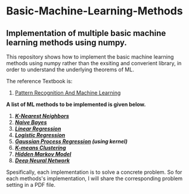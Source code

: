 # Basic-Machine-Learning-Methods
## Implementation of multiple basic machine learning methods using numpy.

This repository shows how to implement the basic machine learning methods using numpy rather than the exsiting and converient library, in order to understand the underlying theorems of ML.

The reference Textbook is:
1. [Pattern Recognition And Machine Learning](http://users.isr.ist.utl.pt/~wurmd/Livros/school/Bishop%20-%20Pattern%20Recognition%20And%20Machine%20Learning%20-%20Springer%20%202006.pdf)


**A list of ML methods to be implemented is given below.**
1. ***[K-Nearest Neighbors](https://github.com/ray-hu/Basic-Machine-Learning-Methods/tree/master/K-Nearest%20Neighbor)***
2. ***[Naive Bayes](https://github.com/ray-hu/Basic-Machine-Learning-Methods/tree/master/Naive%20Bayes%20Classification)***
3. ***[Linear Regression](https://github.com/ray-hu/Basic-Machine-Learning-Methods/tree/master/Linear%20Regression)***
4. ***[Logistic Regression](https://github.com/ray-hu/Basic-Machine-Learning-Methods/tree/master/Logistic%20Regression)***
5. ***[Gaussian Process Regression](https://github.com/ray-hu/Basic-Machine-Learning-Methods/tree/master/Gaussian%20Process%20Regression) (using kernel)***
6. ***[K-means Clustering](https://github.com/ray-hu/Basic-Machine-Learning-Methods/tree/master/K-means%20Clustering)***
7. ***[Hidden Markov Model](https://github.com/ray-hu/Basic-Machine-Learning-Methods/tree/master/Hidden%20Markov%20Model)***
8. ***[Deep Neural Network](https://github.com/ray-hu/Basic-Machine-Learning-Methods/tree/master/Deep%20Neural%20Network)***


Spesifically, each implementation is to solve a concrete problem. So for each methods's implementation, I will share the corresponding problem setting in a PDF file. 
